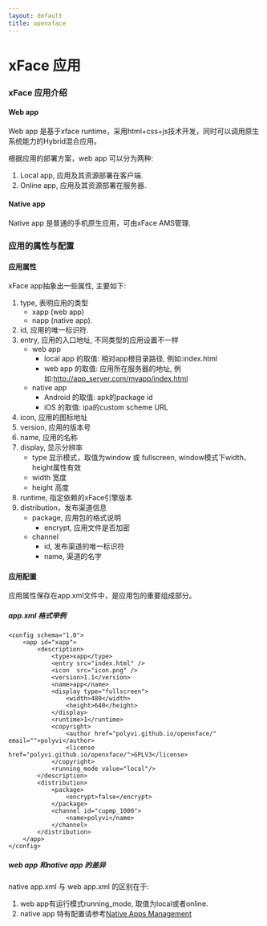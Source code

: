 ```yaml
---
layout: default
title: openxface
---
```


# xFace 应用

### xFace 应用介绍

#### Web app
Web app 是基于xface runtime，采用html+css+js技术开发，同时可以调用原生系统能力的Hybrid混合应用。

根据应用的部署方案，web app 可以分为两种:

1. Local app, 应用及其资源部署在客户端.
2. Online app, 应用及其资源部署在服务器.

#### Native app
Native app 是普通的手机原生应用，可由xFace AMS管理.

### 应用的属性与配置

#### 应用属性

xFace app抽象出一些属性, 主要如下:

1. type, 表明应用的类型
	* xapp (web app) 
	* napp (native app). 
2. id, 应用的唯一标识符.
3. entry, 应用的入口地址, 不同类型的应用设置不一样
   * web app
      * local app 的取值: 相对app根目录路径, 例如:index.html
      * web app 的取值: 应用所在服务器的地址, 例如:http://app_server.com/myapp/index.html
   * native app
      * Android 的取值: apk的package id
      * iOS 的取值: ipa的custom scheme URL
4. icon, 应用的图标地址
5. version, 应用的版本号
6. name, 应用的名称
7. display, 显示分辨率
   * type 显示模式，取值为window 或 fullscreen, window模式下width、height属性有效
   * width 宽度
   * height 高度
8. runtime, 指定依赖的xFace引擎版本
9. distribution，发布渠道信息
   * package, 应用包的格式说明
      * encrypt, 应用文件是否加密
   * channel
      * id, 发布渠道的唯一标识符
      * name, 渠道的名字

#### 应用配置
应用属性保存在app.xml文件中，是应用包的重要组成部分。
##### app.xml 格式举例
```
<config schema="1.0">         
    <app id="xapp">
        <description>
            <type>xapp</type>
            <entry src="index.html" />
            <icon  src="icon.png" />
            <version>1.1</version>
            <name>app</name>
            <display type="fullscreen">
                <width>480</width>
                <height>640</height>
            </display>
            <runtime>1</runtime>
            <copyright>
                <author href="polyvi.github.io/openxface/" email="">polyvi</author>
                <license href="polyvi.github.io/openxface/">GPLV3</license>
            </copyright>
            <running_mode value="local"/>
        </description>
        <distribution>
            <package>
                <encrypt>false</encrypt>
            </package>
            <channel id="cupmp_1000">
                <name>polyvi</name>
            </channel>
        </distribution>
    </app>
</config>
```
##### web app 和native app 的差异
native app.xml 与 web app.xml 的区别在于:

1. web app有运行模式running_mode, 取值为local或者online.
2. native app 特有配置请参考[Native Apps Management](www.polyvi.net:8012/doc/guide/xface/ams/native_apps_management.md)